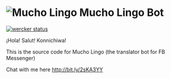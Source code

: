 # ![Mucho Lingo](https://scontent.fbne3-1.fna.fbcdn.net/v/t1.0-1/c2.0.40.40/p43x43/13962517_377253519065046_2963163042529052855_n.png?oh=97472c51f7f030ff4366cc76670cc44a&oe=59AA639E) Mucho Lingo Bot

[![wercker status](https://app.wercker.com/status/eed01eef0cfc331c6e34799e24d330fc/s/master "wercker status")](https://app.wercker.com/project/byKey/eed01eef0cfc331c6e34799e24d330fc)

¡Hola! Salut! Konnichiwa!

This is the source code for Mucho Lingo (the translator bot for FB Messenger)

Chat with me here
http://bit.ly/2sKA3YY
